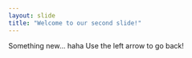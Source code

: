 ```yaml
---
layout: slide
title: "Welcome to our second slide!"
---
```

Something new... haha
Use the left arrow to go back!
